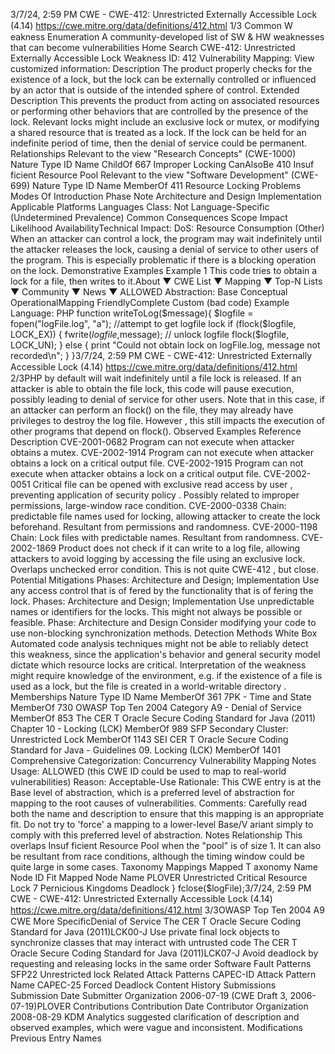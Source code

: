 3/7/24, 2:59 PM CWE - CWE-412: Unrestricted Externally Accessible Lock (4.14)
https://cwe.mitre.org/data/deﬁnitions/412.html 1/3
Common W eakness Enumeration
A community-developed list of SW & HW weaknesses that can become
vulnerabilities
Home Search
CWE-412: Unrestricted Externally Accessible Lock
Weakness ID: 412
Vulnerability Mapping: 
View customized information:
 Description
The product properly checks for the existence of a lock, but the lock can be externally controlled or influenced by an actor that is
outside of the intended sphere of control.
 Extended Description
This prevents the product from acting on associated resources or performing other behaviors that are controlled by the presence of
the lock. Relevant locks might include an exclusive lock or mutex, or modifying a shared resource that is treated as a lock. If the lock
can be held for an indefinite period of time, then the denial of service could be permanent.
 Relationships
 Relevant to the view "Research Concepts" (CWE-1000)
Nature Type ID Name
ChildOf 667 Improper Locking
CanAlsoBe 410 Insuf ficient Resource Pool
 Relevant to the view "Software Development" (CWE-699)
Nature Type ID Name
MemberOf 411 Resource Locking Problems
 Modes Of Introduction
Phase Note
Architecture and Design
Implementation
 Applicable Platforms
Languages
Class: Not Language-Specific (Undetermined Prevalence)
 Common Consequences
Scope Impact Likelihood
AvailabilityTechnical Impact: DoS: Resource Consumption (Other)
When an attacker can control a lock, the program may wait indefinitely until the attacker releases the
lock, causing a denial of service to other users of the program. This is especially problematic if there is a
blocking operation on the lock.
 Demonstrative Examples
Example 1
This code tries to obtain a lock for a file, then writes to it.About ▼ CWE List ▼ Mapping ▼ Top-N Lists ▼ Community ▼ News ▼
ALLOWED
Abstraction: Base
Conceptual OperationalMapping
FriendlyComplete Custom
(bad code) Example Language: PHP 
function writeToLog($message){
$logfile = fopen("logFile.log", "a");
//attempt to get logfile lock
if (flock($logfile, LOCK\_EX)) {
fwrite($logfile,$message);
// unlock logfile
flock($logfile, LOCK\_UN);
}
else {
print "Could not obtain lock on logFile.log, message not recorded\n";
}
}3/7/24, 2:59 PM CWE - CWE-412: Unrestricted Externally Accessible Lock (4.14)
https://cwe.mitre.org/data/deﬁnitions/412.html 2/3PHP by default will wait indefinitely until a file lock is released. If an attacker is able to obtain the file lock, this code will pause
execution, possibly leading to denial of service for other users. Note that in this case, if an attacker can perform an flock() on the file,
they may already have privileges to destroy the log file. However , this still impacts the execution of other programs that depend on
flock().
 Observed Examples
Reference Description
CVE-2001-0682 Program can not execute when attacker obtains a mutex.
CVE-2002-1914 Program can not execute when attacker obtains a lock on a critical output file.
CVE-2002-1915 Program can not execute when attacker obtains a lock on a critical output file.
CVE-2002-0051 Critical file can be opened with exclusive read access by user , preventing application of security policy .
Possibly related to improper permissions, large-window race condition.
CVE-2000-0338 Chain: predictable file names used for locking, allowing attacker to create the lock beforehand.
Resultant from permissions and randomness.
CVE-2000-1198 Chain: Lock files with predictable names. Resultant from randomness.
CVE-2002-1869 Product does not check if it can write to a log file, allowing attackers to avoid logging by accessing the
file using an exclusive lock. Overlaps unchecked error condition. This is not quite CWE-412 , but close.
 Potential Mitigations
Phases: Architecture and Design; Implementation
Use any access control that is of fered by the functionality that is of fering the lock.
Phases: Architecture and Design; Implementation
Use unpredictable names or identifiers for the locks. This might not always be possible or feasible.
Phase: Architecture and Design
Consider modifying your code to use non-blocking synchronization methods.
 Detection Methods
White Box
Automated code analysis techniques might not be able to reliably detect this weakness, since the application's behavior and
general security model dictate which resource locks are critical. Interpretation of the weakness might require knowledge of the
environment, e.g. if the existence of a file is used as a lock, but the file is created in a world-writable directory .
 Memberships
Nature Type ID Name
MemberOf 361 7PK - Time and State
MemberOf 730 OWASP Top Ten 2004 Category A9 - Denial of Service
MemberOf 853 The CER T Oracle Secure Coding Standard for Java (2011) Chapter 10 - Locking (LCK)
MemberOf 989 SFP Secondary Cluster: Unrestricted Lock
MemberOf 1143 SEI CER T Oracle Secure Coding Standard for Java - Guidelines 09. Locking (LCK)
MemberOf 1401 Comprehensive Categorization: Concurrency
 Vulnerability Mapping Notes
Usage: ALLOWED (this CWE ID could be used to map to real-world vulnerabilities)
Reason: Acceptable-Use
Rationale:
This CWE entry is at the Base level of abstraction, which is a preferred level of abstraction for mapping to the root causes of
vulnerabilities.
Comments:
Carefully read both the name and description to ensure that this mapping is an appropriate fit. Do not try to 'force' a mapping to a
lower-level Base/V ariant simply to comply with this preferred level of abstraction.
 Notes
Relationship
This overlaps Insuf ficient Resource Pool when the "pool" is of size 1. It can also be resultant from race conditions, although the
timing window could be quite large in some cases.
 Taxonomy Mappings
Mapped T axonomy Name Node ID Fit Mapped Node Name
PLOVER Unrestricted Critical Resource Lock
7 Pernicious Kingdoms Deadlock
}
fclose($logFile);3/7/24, 2:59 PM CWE - CWE-412: Unrestricted Externally Accessible Lock (4.14)
https://cwe.mitre.org/data/deﬁnitions/412.html 3/3OWASP Top Ten 2004 A9 CWE More
SpecificDenial of Service
The CER T Oracle Secure
Coding Standard for Java
(2011)LCK00-J Use private final lock objects to synchronize classes that may
interact with untrusted code
The CER T Oracle Secure
Coding Standard for Java
(2011)LCK07-J Avoid deadlock by requesting and releasing locks in the same
order
Software Fault Patterns SFP22 Unrestricted lock
 Related Attack Patterns
CAPEC-ID Attack Pattern Name
CAPEC-25 Forced Deadlock
 Content History
 Submissions
Submission Date Submitter Organization
2006-07-19
(CWE Draft 3, 2006-07-19)PLOVER
 Contributions
Contribution Date Contributor Organization
2008-08-29 KDM Analytics
suggested clarification of description and observed examples, which were vague and inconsistent.
 Modifications
 Previous Entry Names
